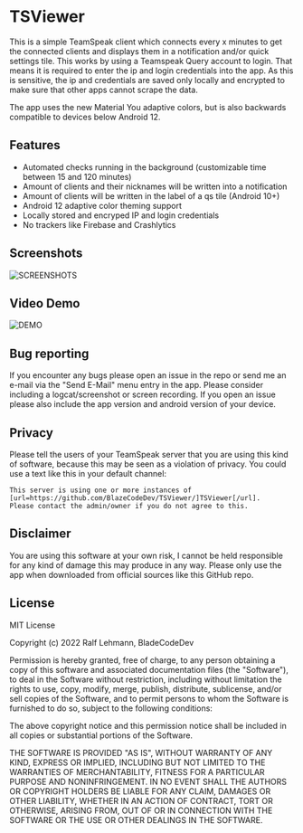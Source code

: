 # TSViewer
This is a simple TeamSpeak client which connects every x minutes to get the connected clients and displays them in a notification and/or quick settings tile. This works by using a Teamspeak Query account to login. That means it is required to enter the ip and login credentials into the app. As this is sensitive, the ip and credentials are saved only locally and encrypted to make sure that other apps cannot scrape the data.

The app uses the new Material You adaptive colors, but is also backwards compatible to devices below Android 12.

## Features
- Automated checks running in the background (customizable time between 15 and 120 minutes)
- Amount of clients and their nicknames will be written into a notification
- Amount of clients will be written in the label of a qs tile (Android 10+)
- Android 12 adaptive color theming support
- Locally stored and encryped IP and login credentials
- No trackers like Firebase and Crashlytics

## Screenshots
![SCREENSHOTS](https://user-images.githubusercontent.com/60486125/148692309-6e496cdb-3862-426f-9b16-5b16fcafcb76.png)

## Video Demo
![DEMO](https://user-images.githubusercontent.com/60486125/148692387-03ac0eac-58e2-417e-ba43-cac4bc41f90a.gif)

## Bug reporting
If you encounter any bugs please open an issue in the repo or send me an e-mail via the "Send E-Mail" menu entry in the app. Please consider including a logcat/screenshot or screen recording. If you open an issue please also include the app version and android version of your device.

## Privacy
Please tell the users of your TeamSpeak server that you are using this kind of software, because this may be seen as a violation of privacy. You could use a text like this in your default channel: 
```
This server is using one or more instances of [url=https://github.com/BlazeCodeDev/TSViewer/]TSViewer[/url]. 
Please contact the admin/owner if you do not agree to this.
```

## Disclaimer
You are using this software at your own risk, I cannot be held responsible for any kind of damage this may produce in any way. Please only use the app when downloaded from official sources like this GitHub repo.

## License
MIT License

Copyright (c) 2022 Ralf Lehmann, BladeCodeDev

Permission is hereby granted, free of charge, to any person obtaining a copy of this software and associated documentation files (the "Software"), to deal in the Software without restriction, including without limitation the rights to use, copy, modify, merge, publish, distribute, sublicense, and/or sell copies of the Software, and to permit persons to whom the Software is furnished to do so, subject to the following conditions:

The above copyright notice and this permission notice shall be included in all copies or substantial portions of the Software.

THE SOFTWARE IS PROVIDED "AS IS", WITHOUT WARRANTY OF ANY KIND, EXPRESS OR IMPLIED, INCLUDING BUT NOT LIMITED TO THE WARRANTIES OF MERCHANTABILITY, FITNESS FOR A PARTICULAR PURPOSE AND NONINFRINGEMENT. IN NO EVENT SHALL THE AUTHORS OR COPYRIGHT HOLDERS BE LIABLE FOR ANY CLAIM, DAMAGES OR OTHER LIABILITY, WHETHER IN AN ACTION OF CONTRACT, TORT OR OTHERWISE, ARISING FROM, OUT OF OR IN CONNECTION WITH THE SOFTWARE OR THE USE OR OTHER DEALINGS IN THE SOFTWARE.



